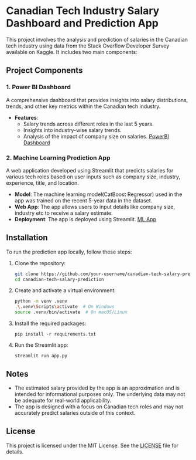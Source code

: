 # Canadian Tech Industry Salary Dashboard and Prediction App

This project involves the analysis and prediction of salaries in the Canadian tech industry using data from the Stack Overflow Developer Survey available on Kaggle. It includes two main components:

## Project Components

### 1. Power BI Dashboard
 A comprehensive dashboard that provides insights into salary distributions, trends, and other key metrics within the Canadian tech industry.
 
- **Features**:
  - Salary trends across different roles in the last 5 years.
  - Insights into industry-wise salary trends.
  - Analysis of the impact of company size on salaries.
[PowerBI Dashboard](URL)

### 2. Machine Learning Prediction App
A web application developed using Streamlit that predicts salaries for various tech roles based on user inputs such as company size, industry, experience, title, and location.

- **Model**: The machine learning model(CatBoost Regressor) used in the app was trained on the recent 5-year data in the dataset.
- **Web App**: The app allows users to input details like company size, industry etc to receive a salary estimate.
- **Deployment**: The app is deployed using Streamlit.
  [ML App](URL)

## Installation

To run the prediction app locally, follow these steps:

1. Clone the repository:
   ```bash
   git clone https://github.com/your-username/canadian-tech-salary-prediction.git
   cd canadian-tech-salary-prediction
   ```

2. Create and activate a virtual environment:
   ```bash
   python -m venv .venv
   .\.venv\Scripts\activate  # On Windows
   source .venv/bin/activate  # On macOS/Linux
   ```

3. Install the required packages:
   ```
   pip install -r requirements.txt
   ```

4. Run the Streamlit app:
   ```
   streamlit run app.py
   ```


## Notes

- The estimated salary provided by the app is an approximation and is intended for informational purposes only. The underlying data may not be adequate for real-world applicability.
- The app is designed with a focus on Canadian tech roles and may not accurately predict salaries outside of this context.

## License

This project is licensed under the MIT License. See the [LICENSE](LICENSE) file for details.


